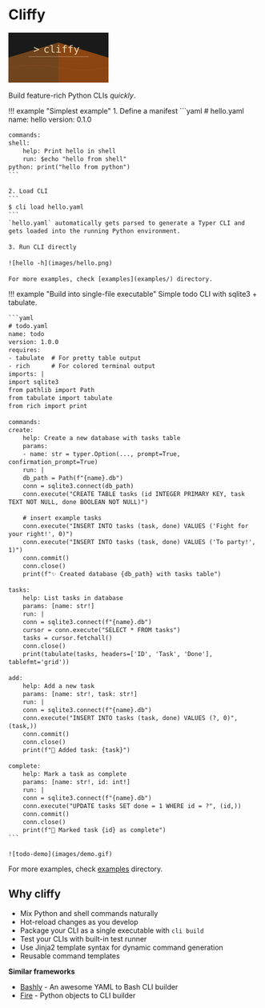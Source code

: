 <style>
.md-content .md-typeset h1 { display: none; }
</style>

# Cliffy

![Cliffy logo](images/logo.svg)

Build feature-rich Python CLIs  _quickly_.

!!! example "Simplest example"
    1. Define a manifest
    ```yaml
    # hello.yaml
    name: hello
    version: 0.1.0

    commands:
    shell: 
        help: Print hello in shell
        run: $echo "hello from shell"
    python: print("hello from python")
    ```

    2. Load CLI
    ```
    $ cli load hello.yaml
    ```
    `hello.yaml` automatically gets parsed to generate a Typer CLI and gets loaded into the running Python environment.

    3. Run CLI directly

    ![hello -h](images/hello.png)

    For more examples, check [examples](examples/) directory.

!!! example "Build into single-file executable"
    Simple todo CLI with sqlite3 + tabulate.

    ```yaml
    # todo.yaml
    name: todo
    version: 1.0.0
    requires:
    - tabulate  # For pretty table output
    - rich      # For colored terminal output
    imports: |
    import sqlite3
    from pathlib import Path
    from tabulate import tabulate
    from rich import print

    commands:
    create:
        help: Create a new database with tasks table
        params:
        - name: str = typer.Option(..., prompt=True, confirmation_prompt=True)
        run: |
        db_path = Path(f"{name}.db")
        conn = sqlite3.connect(db_path)
        conn.execute("CREATE TABLE tasks (id INTEGER PRIMARY KEY, task TEXT NOT NULL, done BOOLEAN NOT NULL)")

        # insert example tasks
        conn.execute("INSERT INTO tasks (task, done) VALUES ('Fight for your right!', 0)")
        conn.execute("INSERT INTO tasks (task, done) VALUES ('To party!', 1)")
        conn.commit()
        conn.close()
        print(f"✨ Created database {db_path} with tasks table")

    tasks:
        help: List tasks in database
        params: [name: str!]
        run: |
        conn = sqlite3.connect(f"{name}.db")
        cursor = conn.execute("SELECT * FROM tasks")
        tasks = cursor.fetchall()
        conn.close()
        print(tabulate(tasks, headers=['ID', 'Task', 'Done'], tablefmt='grid'))

    add:
        help: Add a new task
        params: [name: str!, task: str!]
        run: |
        conn = sqlite3.connect(f"{name}.db")
        conn.execute("INSERT INTO tasks (task, done) VALUES (?, 0)", (task,))
        conn.commit()
        conn.close()
        print(f"📝 Added task: {task}")

    complete:
        help: Mark a task as complete
        params: [name: str!, id: int!]
        run: |
        conn = sqlite3.connect(f"{name}.db")
        conn.execute("UPDATE tasks SET done = 1 WHERE id = ?", (id,))
        conn.commit()
        conn.close()
        print(f"🎉 Marked task {id} as complete")
    ```

    ![todo-demo](images/demo.gif)

For more examples, check [examples](examples/) directory.

## Why cliffy
* Mix Python and shell commands naturally
* Hot-reload changes as you develop
* Package your CLI as a single executable with `cli build`
* Test your CLIs with built-in test runner
* Use Jinja2 template syntax for dynamic command generation
* Reusable command templates

**Similar frameworks**

- [Bashly](https://github.com/DannyBen/bashly) - An awesome YAML to Bash CLI builder
- [Fire](https://github.com/google/python-fire) - Python objects to CLI builder